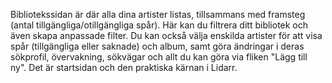 Bibliotekssidan är där alla dina artister listas, tillsammans med framsteg (antal tillgängliga/otillgängliga spår). Här kan du filtrera ditt bibliotek och även skapa anpassade filter. Du kan också välja enskilda artister för att visa spår (tillgängliga eller saknade) och album, samt göra ändringar i deras sökprofil, övervakning, sökvägar och allt du kan göra via fliken "Lägg till ny". Det är startsidan och den praktiska kärnan i Lidarr.